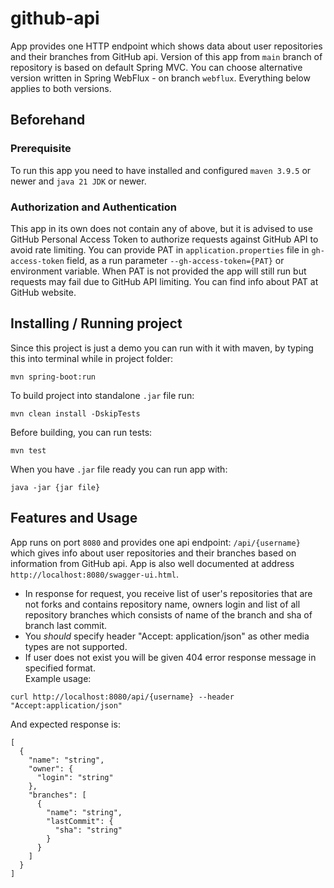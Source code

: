 # github-api

App provides one HTTP endpoint which shows data about user repositories and their branches from GitHub api.
Version of this app from `main` branch of repository is based on default Spring MVC. You can choose alternative version
written in Spring WebFlux - on branch `webflux`. Everything below applies to both versions.  
## Beforehand
### Prerequisite
To run this app you need to have installed and configured `maven 3.9.5` or newer and `java 21 JDK` or newer.
### Authorization and Authentication
This app in its own does not contain any of above, but it is advised to use GitHub Personal Access Token
to authorize requests against GitHub API to avoid rate limiting. You can provide PAT in `application.properties`
file in `gh-access-token` field, as a run parameter `--gh-access-token={PAT}` or environment variable. When PAT is not provided
the app will still run but requests may fail due to GitHub API limiting. You can find info about PAT at GitHub website.
## Installing / Running project
Since this project is just a demo you can run with it with maven, by typing this into terminal while in project folder:
```shell
mvn spring-boot:run
```
To build project into standalone `.jar` file run:
```shell
mvn clean install -DskipTests
```
Before building, you can run tests:
```shell
mvn test
```
When you have `.jar` file ready you can run app with:
```shell
java -jar {jar file}
```
## Features and Usage
App runs on port `8080` and provides one api endpoint: `/api/{username}` which gives info about user repositories
and their branches based on information from GitHub api. App is also well documented at address `http://localhost:8080/swagger-ui.html`.
* In response for request, you receive list of user's repositories that are not forks and contains repository name, 
owners login and list of all repository branches which consists of name of the branch and sha of branch last commit. 
* You *should* specify header "Accept: application/json" as other media types are not supported.
* If user does not exist you will be given 404 error response message in specified format.  
Example usage:
```shell
curl http://localhost:8080/api/{username} --header "Accept:application/json"
```
And expected response is:
```
[
  {
    "name": "string",
    "owner": {
      "login": "string"
    },
    "branches": [
      {
        "name": "string",
        "lastCommit": {
          "sha": "string"
        }
      }
    ]
  }
]
```